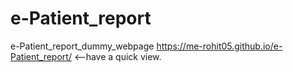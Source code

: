 # e-Patient_report
e-Patient_report_dummy_webpage
https://me-rohit05.github.io/e-Patient_report/ <--have a quick view.

